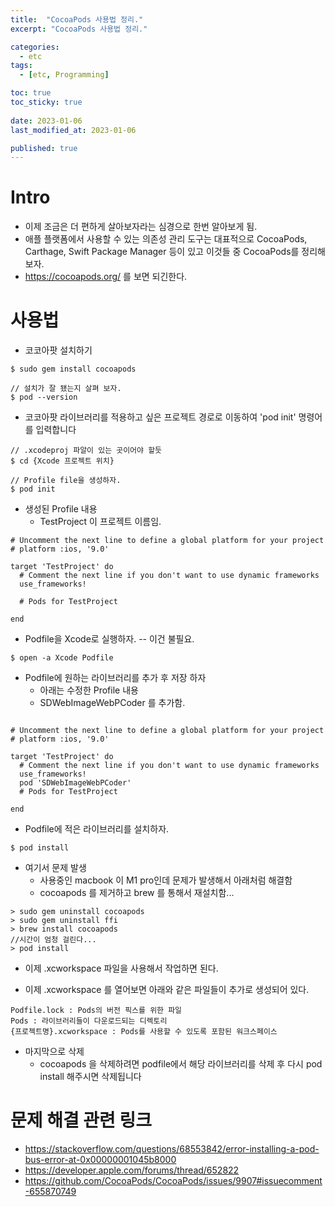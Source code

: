 ```yaml
---
title:  "CocoaPods 사용법 정리."
excerpt: "CocoaPods 사용법 정리."

categories:
  - etc
tags:
  - [etc, Programming]

toc: true
toc_sticky: true
 
date: 2023-01-06
last_modified_at: 2023-01-06

published: true
---
```


# Intro
* 이제 조금은 더 편하게 살아보자라는 심경으로 한번 알아보게 됨.
* 애플 플랫폼에서 사용할 수 있는 의존성 관리 도구는 대표적으로 CocoaPods, Carthage, Swift Package Manager 등이 있고 이것들 중 CocoaPods를 정리해보자.
* https://cocoapods.org/ 를 보면 되긴한다.

# 사용법
* 코코아팟 설치하기

```
$ sudo gem install cocoapods

// 설치가 잘 됐는지 살펴 보자.
$ pod --version
```

* 코코아팟 라이브러리를 적용하고 싶은 프로젝트 경로로 이동하여 'pod init' 명령어를 입력합니다

```
// .xcodeproj 파알이 있는 곳이어야 할듯
$ cd {Xcode 프로젝트 위치}

// Profile file을 생성하자.
$ pod init

```

* 생성된 Profile 내용
	* TestProject 이 프로젝트 이름임.

```
# Uncomment the next line to define a global platform for your project
# platform :ios, '9.0'

target 'TestProject' do
  # Comment the next line if you don't want to use dynamic frameworks
  use_frameworks!

  # Pods for TestProject

end

```

* Podfile을 Xcode로 실행하자. -- 이건 불필요.

```
$ open -a Xcode Podfile
```

* Podfile에 원하는 라이브러리를 추가 후 저장 하자 
	* 아래는 수정한 Profile 내용 
	* SDWebImageWebPCoder 를 추가함.

```

# Uncomment the next line to define a global platform for your project
# platform :ios, '9.0'

target 'TestProject' do
  # Comment the next line if you don't want to use dynamic frameworks
  use_frameworks!
  pod 'SDWebImageWebPCoder'
  # Pods for TestProject

end

```

* Podfile에 적은 라이브러리를 설치하자.

```
$ pod install

```

* 여기서 문제 발생
	* 사용중인 macbook 이 M1 pro인데 문제가 발생해서 아래처럼 해결함
	* cocoapods 를 제거하고 brew 를 통해서 재설치함...

```
> sudo gem uninstall cocoapods
> sudo gem uninstall ffi
> brew install cocoapods
//시간이 엄청 걸린다...
> pod install
```

* 이제 .xcworkspace 파일을 사용해서 작업하면 된다.


* 이제 .xcworkspace 를 열어보면 아래와 같은 파일들이 추가로 생성되어 있다.

```
Podfile.lock : Pods의 버전 픽스를 위한 파일
Pods : 라이브러리들이 다운로드되는 디렉토리
{프로젝트명}.xcworkspace : Pods를 사용할 수 있도록 포함된 워크스페이스 
```


* 마지막으로 삭제
	* cocoapods 을 삭제하려면 podfile에서 해당 라이브러리를 삭제 후 다시 pod install 해주시면 삭제됩니다


# 문제 해결 관련 링크
* https://stackoverflow.com/questions/68553842/error-installing-a-pod-bus-error-at-0x00000001045b8000
* https://developer.apple.com/forums/thread/652822
* https://github.com/CocoaPods/CocoaPods/issues/9907#issuecomment-655870749
